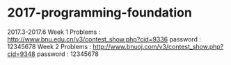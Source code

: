 # 2017-programming-foundation
2017.3-2017.6
Week 1
Problems : http://www.bnu.edu.cn/v3/contest_show.php?cid=9336
password : 12345678
Week 2
Problems : http://www.bnuoj.com/v3/contest_show.php?cid=9348 
password : 12345678

